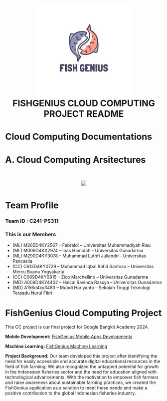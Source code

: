 <h1 align="center">
  <img align="center" src="https://github.com/zicomarchellino7/FishGenius/blob/c48faef7f9f5a4b28d1ad879f5d08cd5604bb98d/Machine%20Learning/images/Logo%20FishGenius.jpeg"  width="300"></img>
<br>
FISHGENIUS CLOUD COMPUTING PROJECT README
</h1>
<div align="center">

</div>

# Cloud Computing Documentations

# A. Cloud Computing Arsitectures

<h1 align="center">
  <img align="center" src="https://storage.googleapis.com/fg12/gambar/Cloud_Arsitructure.png"  width="500"></img>
<br>

# Team Profile

### Team ID : C241-PS311

### This is our Members

* (ML)  M265D4KY2567 – Febraldi – Universitas Muhammadiyah Riau
* (ML)  M009D4KX2974 – Inas Hamidah – Universitas Gunadarma
* (ML)  M290D4KY3078 – Muhammad Luthfi Juliandri - Universitas Pancasila
* (CC) C613D4KY0729 – Muhammad Iqbal Rafid Santoso – Universitas Mercu Buana Yogyakarta
* (CC) C009D4KY0815 – Zico Marchellino – Universitas Gunadarma
* (MD) A009D4KY4402 – Haical Ravinda Rassya – Universitas Gunadarma
* (MD) A156d4ky3483 – Mubdi Hariyanto – Sekolah Tinggi Teknologi Terpadu Nurul Fikri 

# FishGenius Cloud Computing Project
This CC project is our final project for Google Bangkit Academy 2024.

**Mobile Development:**
<a href="https://github.com/zicomarchellino7/FishGenius/tree/a8459c2fe7f8f91c5c1e6cac1996208444cf3627/Mobile%20Development">FishGenius Mobile Apps Developments</a>

**Machine Learning:**
<a href="https://github.com/zicomarchellino7/FishGenius/tree/d8f1e3f9c8119dd564db857c210dd4edd4381fc6/Machine%20Learning">FishGenius Machine Learning</a>

**Project Background:**
Our team developed this project after identifying the need for easily accessible and accurate digital educational resources in the field of fish farming. We also recognized the untapped potential for growth in the Indonesian fisheries sector and the need for education aligned with technological advancements. With the motivation to empower fish farmers and raise awareness about sustainable farming practices, we created the FishGenius application as a solution to meet these needs and make a positive contribution to the global Indonesian fisheries industry.



